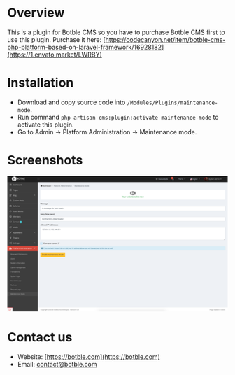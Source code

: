 # Overview
This is a plugin for Botble CMS so you have to purchase Botble CMS first to use this plugin. 
Purchase it here: [https://codecanyon.net/item/botble-cms-php-platform-based-on-laravel-framework/16928182](https://1.envato.market/LWRBY)

# Installation
- Download and copy source code into `/Modules/Plugins/maintenance-mode`.
- Run command `php artisan cms:plugin:activate maintenance-mode` to activate this plugin.
- Go to Admin -> Platform Administration -> Maintenance mode.

# Screenshots

![Screenshot](https://raw.githubusercontent.com/botble/maintenance-mode/master/public/images/screenshot.png)

# Contact us
- Website: [https://botble.com](https://botble.com)
- Email: [contact@botble.com](mailto:contact@botble.com)

